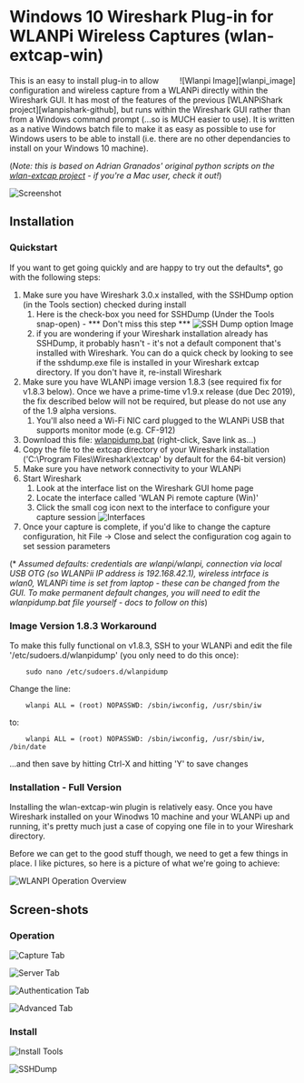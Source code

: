 # Windows 10 Wireshark Plug-in for WLANPi Wireless Captures (wlan-extcap-win)
<div style="float: right;">
![Wlanpi Image][wlanpi_image]
</div>
This is an easy to install plug-in to allow configuration and wireless capture from a WLANPi directly within the Wireshark GUI. It has most of the features of the previous [WLANPiShark project][wlanpishark-github], but runs within the Wireshark GUI rather than from a Windows command prompt (...so is MUCH easier to use). It is written as a native Windows batch file to make it as easy as possible to use for Windows users to be able to install (i.e. there are no other dependancies to install on your Windows 10 machine). 

(_Note: this is based on Adrian Granados' original python scripts on the [wlan-extcap project][wlan-extcap] - if you're a Mac user, check it out!_)

![Screenshot][Capture_Image]

## Installation

### Quickstart

If you want to get going quickly and are happy to try out the defaults*, go with the following steps:

1. Make sure you have Wireshark 3.0.x installed, with the SSHDump option (in the Tools section) checked during install
    1. Here is the check-box you need for SSHDump (Under the Tools snap-open) - *** Don't miss this step *** ![SSH Dump option Image][sshdump_image]
    2. if you are wondering if your Wireshark installation already has SSHDump, it probably hasn't - it's not a default component that's installed with Wireshark. You can do a quick check by looking to see if the sshdump.exe file is installed in your Wireshark extcap directory. If you don't have it, re-install Wireshark
2. Make sure you have WLANPi image version 1.8.3 (see required fix for v1.8.3 below). Once we have a prime-time v1.9.x release (due Dec 2019), the fix described below will not be required, but please do not use any of the 1.9 alpha versions.
    1. You'll also need a Wi-Fi NIC card plugged to the WLANPi USB that supports monitor mode (e.g. CF-912)
3. Download this file: [wlanpidump.bat][wlanpidump.bat] (right-click, Save link as...)
4. Copy the file to the extcap directory of your Wireshark installation ('C:\Program Files\Wireshark\extcap' by default for the 64-bit version)
5. Make sure you have network connectivity to your WLANPi
6. Start Wireshark
   1. Look at the interface list on the Wireshark GUI home page
   2. Locate the interface called 'WLAN Pi remote capture (Win)'
   3. Click the small cog icon next to the interface to configure your capture session ![Interfaces][Interface_Image]
7. Once your capture is complete, if you'd like to change the capture configuration, hit File -> Close and select the configuration cog again to set session parameters

(* _Assumed defaults: credentials are wlanpi/wlanpi, connection via local USB OTG (so WLANPii IP address is 192.168.42.1), wireless intrface is wlan0, WLANPi time is set from laptop - these can be changed from the GUI. To make permanent default changes, you will need to edit the wlanpidump.bat file yourself - docs to follow on this_)

### Image Version 1.8.3 Workaround

To make this fully functional on v1.8.3, SSH to your WLANPi and edit the file '/etc/sudoers.d/wlanpidump' (you only need to do this once):

```
    sudo nano /etc/sudoers.d/wlanpidump
```

  Change the line:

``` 
    wlanpi ALL = (root) NOPASSWD: /sbin/iwconfig, /usr/sbin/iw
```

  to:

```
    wlanpi ALL = (root) NOPASSWD: /sbin/iwconfig, /usr/sbin/iw, /bin/date
```

  ...and then save by hitting Ctrl-X and hitting 'Y' to save changes

### Installation - Full Version

Installing the wlan-extcap-win plugin is relatively easy. Once you have Wireshark installed on your Winodws 10 machine and your WLANPi up and running, it's pretty much just a case of copying one file in to your Wireshark directory. 

Before we can get to the good stuff though, we need to get a few things in place. I like pictures, so here is a picture of what we're going to achieve:

![WLANPI Operation Overview][wlanpi_overview]


## Screen-shots

### Operation 

![Capture Tab][Capture_Image]

![Server Tab][Server_Image]

![Authentication Tab][Auth_Image]

![Advanced Tab][Adv_Tab_Image]

### Install

![Install Tools][tools_image]

![SSHDump][sshdump_image]


<!-- Links -->

[wlan-extcap]: https://github.com/adriangranados/wlan-extcap
[Capture_Image]: https://github.com/wifinigel/wlan-extcap-win/blob/master/images/wireshark_capture_tab.JPG
[Server_Image]: https://github.com/wifinigel/wlan-extcap-win/blob/master/images/wireshark_server_tab.JPG
[Auth_Image]: https://github.com/wifinigel/wlan-extcap-win/blob/master/images/wireshark_auth_tab.JPG
[Adv_Tab_Image]: https://github.com/wifinigel/wlan-extcap-win/blob/master/images/wireshark_adv_tab.JPG
[Interface_Image]: https://github.com/wifinigel/wlan-extcap-win/blob/master/images/wireshark_interface_list.JPG
[wlanpishark-github]: https://github.com/WLAN-Pi/WLANPiShark2
[wlanpidump.bat]: https://github.com/wifinigel/wlan-extcap-win/raw/master/wlanpidump.bat
[sshdump_image]: https://github.com/wifinigel/wlan-extcap-win/blob/master/images/wireshark_install_sshdump.JPG
[tools_image]: https://github.com/wifinigel/wlan-extcap-win/blob/master/images/wireshark_install_tools.JPG
[wlanpi_image]: https://github.com/wifinigel/wlan-extcap-win/blob/master/images/wlanpi_and_nic.jpg
[wlanpi_overview]: https://github.com/wifinigel/wlan-extcap-win/blob/master/images/wlan_extcap_win_Overview.jpg